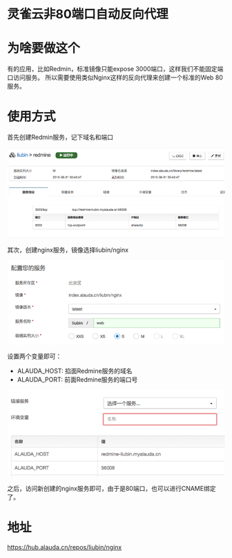 灵雀云非80端口自动反向代理
=========================

# 为啥要做这个

有的应用，比如Redmin，标准镜像只能expose 3000端口，这样我们不能固定端口访问服务。
所以需要使用类似Nginx这样的反向代理来创建一个标准的Web 80服务。

# 使用方式

首先创建Redmin服务，记下域名和端口

![](images/step1.png)

其次，创建nginx服务，镜像选择liubin/nginx

![](images/step2.png)

设置两个变量即可：

- ALAUDA_HOST: 掐面Redmine服务的域名
- ALAUDA_PORT: 前面Redmine服务的端口号

![](images/step3.png)

之后，访问新创建的nginx服务即可，由于是80端口，也可以进行CNAME绑定了。


# 地址

https://hub.alauda.cn/repos/liubin/nginx

